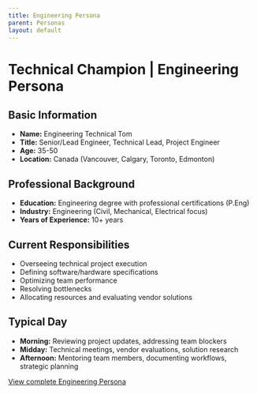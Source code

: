 ```yaml
---
title: Engineering Persona
parent: Personas
layout: default
---
```


# Technical Champion | Engineering Persona

## Basic Information

- **Name:** Engineering Technical Tom
- **Title:** Senior/Lead Engineer, Technical Lead, Project Engineer
- **Age:** 35-50
- **Location:** Canada (Vancouver, Calgary, Toronto, Edmonton)

## Professional Background

- **Education:** Engineering degree with professional certifications (P.Eng)
- **Industry:** Engineering (Civil, Mechanical, Electrical focus)
- **Years of Experience:** 10+ years

## Current Responsibilities

- Overseeing technical project execution
- Defining software/hardware specifications
- Optimizing team performance
- Resolving bottlenecks
- Allocating resources and evaluating vendor solutions

## Typical Day

- **Morning:** Reviewing project updates, addressing team blockers
- **Midday:** Technical meetings, vendor evaluations, solution research
- **Afternoon:** Mentoring team members, documenting workflows, strategic planning

[View complete Engineering Persona](https://docs.google.com/document/d/engineering-persona)